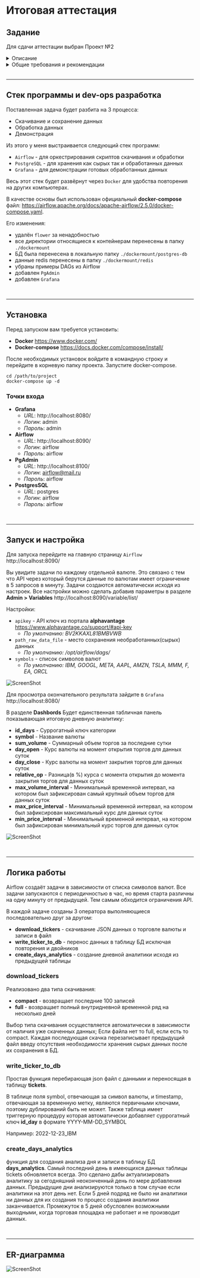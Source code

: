 # Итоговая аттестация

## Задание

Для сдачи аттестации выбран Проект №2

<details>
<summary>Описание</summary>

### Анализ рынка валют

**Общая задача:** 
    Создать ETL-процесс формирования витрин данных для анализа изменений курса валют.

**Подробное описание задачи:**
1.  Разработать скрипты загрузки данных в 2-х режимах:
    *   Инициализирующий – загрузка полного слепка данных источника
    *   Инкрементальный – загрузка дельты данных за прошедшие сутки

2.  Организовать правильную структуру хранения данных
    *   Сырой слой данных
    *   Промежуточный слой
    *   Слой витрин

3.  В качестве результата работы программного продукта необходимо написать скрипт, который формирует витрину данных следующего содержания
    *   Суррогатный ключ категории
    *   Название валюты
    *   Суммарный объем торгов за последние сутки
    *   Курс валюты на момент открытия торгов для данных суток
    *   Курс валюты на момент закрытия торгов для данных суток
    *   Разница(в %) курса с момента открытия до момента закрытия торгов для данных суток
    *   Минимальный временной интервал, на котором был зафиксирован самый крупный объем торгов для данных суток
    *   Минимальный временной интервал, на котором был зафиксирован максимальный курс для данных суток
    *   Минимальный временной интервал, на котором был зафиксирован минимальный курс торгов для данных суток

**Дополнение:**
    В качестве основы витрины необходимо выбрать 5-10 различных валют или акций компаний.

**Источники:**
    https://www.alphavantage.co/

</details>

<details>
<summary>Общие требования и рекомендации</summary>

В качестве результата вашей работы по проекту, вам необходимо предоставить репозиторий с **`целым(!)`** проектом.

У проекта должна быть `понятная структура`, код и данные не должны лежать в одном месте. Почитать про то, как организовать структуру проекта на примере Python можно тут: https://habr.com/ru/company/wunderfund/blog/678634/

К проекту обязательно должен быть приложен `README-файл` с подробным описанием проекта, его содержанием, использованным стеком, последовательностью шагов реализации проекта и блок-схемой проекта (опционально, но для наглядности лучше сделать).

В коде должны быть использованы правильные имена переменных, таблиц, функций. Имена переменных формата x1, a, AAA будут считаться ошибкой.

Желательно использовать комментарии в коде.

Выбор стека технологий является для вас ключевой задачей. Тут вы свободны выбирать, но в итоговой презентации (об этом ниже) вам необходимо будет обосновать выбор того или иного инструмента для решения конкретной задачи.

В проектах с двумя режимами загрузки должна присутствовать `оркестрация`. Выбор инструмента оркестарции также остается за вами. Crontab тоже засчитывается.

В каждом из проектов, особенно в анализе логов, должен быть процесс `data quality`, по итогам которого данные будут проанализированы на корректность, исправлены все ошибки/опечатки, структура и типы данных приведены в необходимый формат. Также, необходимо подготовить мини-отчет по качеству входных данных, если источников несколько, то для каждого из источников свой отчет.

В каждом проекте должна присутствовать `ER-диаграмма` вашей модели данных. Или, если вы решите все данные держать в одной плоской табличке(это не значит, что так делать правильно), то необходимо описание полей таблицы и их типов. Инструменты для отрисовки ER-диаграмм:
* Gliffy - https://www.gliffy.com/
* Draw.io - https://app.diagrams.net/
* Miro - https://miro.com/ru/
* PlantUML - https://plantuml.com/ru/ie-diagram
* Или любой другой на ваш выбор

Вам необходимо подготовить `итоговую презентацию`, в которой необходимо отразить.
* Название и общее описание проекта.
* Цели проекта с описание бизнес-задачи и требованиями
* План реализации
* Используемые технологии с обоснованием
* Схемы/архитектуры с обоснованием
* Результаты разработки
* Выводы

Презентацию лучше сделать короткой, чем длинной.

Расширение функционала поверх требуемого крайне приветствуется.

Если Вы хотите выполнить итоговую аттестацию на базе собственного проекта (ссылку на репозиторий отправляйте в проект №6), который выражается в проведении каких-то собственных исследований на открытых данных или в рамках своих рабочих данных, не представляющих какую-либо тайну, то зачтем аттестацию и в таком виде. Также аттестационная работа может быть зачтена в виде научной статьи — опубликованной или готовящейся к публикации.

</details>

<br>

--------------------------------------------------------

## Стек программы и dev-ops разработка

Поставленная задача будет разбита на 3 процесса:
* Скачивание и сохранение данных
* Обработка данных
* Демонстрация

Из этого у меня выстраивается следующий стек программ:
* `Airflow` - для оркестрирования скриптов скачивания и обработки
* `PostgreSQL` - для хранения как сырых так и обработанных данных
* `Grafana` - для демонстрации готовых обработанных данных

Весь этот стек будет развёрнут через `Docker` для удобства повторения на других компьютерах.

В качестве основы был использован официальный **docker-compose** файл: https://airflow.apache.org/docs/apache-airflow/2.5.0/docker-compose.yaml.

Его изменения:
* удалён `flower` за ненадобностью
* все директории относящиеся к контейнерам перенесены в папку `./dockermount`
* БД была перенесена в локальную папку `./dockermount/postgres-db`
* данные redis перенесены в папку `./dockermount/redis`
* убраны примеры DAGs из Airflow
* добавлен `PgAdmin`
* добавлен `Grafana`

<br>

--------------------------------------------------------

## Установка

Перед запуском вам требуется установить:
* **Docker**  https://www.docker.com/
* **Docker-compose** https://docs.docker.com/compose/install/

После необходимых установок войдите в командную строку и перейдите в корневую папку проекта. Запустите docker-compose.
```
cd /path/to/project
docker-compose up -d
```

### Точки входа
* **Grafana**
    * *URL*: http://localhost:8080/
    * *Логин*: admin
    * *Пароль*: admin
* **Airflow**
    * *URL*: http://localhost:8090/
    * *Логин*: airflow
    * *Пароль*: airflow
* **PgAdmin**
    * *URL*: http://localhost:8100/
    * *Логин*: airflow@mail.ru
    * *Пароль*: airflow
* **PostgresSQL**
    * *URL*: postgres
    * *Логин*: airflow
    * *Пароль*: airflow

<br>

----------------------------------------------------------

## Запуск и настройка

Для запуска перейдите на главную страницу `Airflow` http://localhost:8090/

Вы увидите задачи по каждому отдельной валюте. Это связано с тем что API через который берутся данные по валютам имеет ограничение в 5 запросов в минуту. Задачи создаются автоматически исходя из настроек. Все настройки можно сделать добавив параметры в разделе **Admin > Variables** http://localhost:8090/variable/list/

Настройки:
*   `apikey` - API ключ из портала **alphavantage** https://www.alphavantage.co/support/#api-key 
    *   *По умолчанию: BV2KKAXL81BMBVWB*
*   `path_raw_data_file` - место сохранения необработанных(сырых) данных
    *   *По умолчанию: /opt/airflow/dags/*
*   `symbols` - список символов валют
    *   *По умолчанию: IBM, GOOGL, META, AAPL, AMZN, TSLA, MMM, F, EA, ORCL*

![ScreenShot](./img/Airflow.png)

Для просмотра окончательного результата зайдите в `Grafana` http://localhost:8080/

В разделе **Dashbords** Будет единственная табличная панель показывающая итоговую дневную аналитику:
* **id_days** - Суррогатный ключ категории
* **symbol** - Название валюты
* **sum_volume** - Суммарный объем торгов за последние сутки
* **day_open** - Курс валюты на момент открытия торгов для данных суток
* **day_close** - Курс валюты на момент закрытия торгов для данных суток
* **relative_op** - Разница(в %) курса с момента открытия до момента закрытия торгов для данных суток
* **max_volume_interval** - Минимальный временной интервал, на котором был зафиксирован самый крупный объем торгов для данных суток
* **max_price_interval** - Минимальный временной интервал, на котором был зафиксирован максимальный курс для данных суток
* **min_price_interval** - Минимальный временной интервал, на котором был зафиксирован минимальный курс торгов для данных суток

![ScreenShot](./img/Grafana.png)

<br>

----------------------------------------------------------

## Логика работы

Airflow создаёт задачи в зависимости от списка символов валют. Все задачи запускаются с периодичностью в час, но время старта различны на одну минуту от предыдущей. Тем самым обходится ограничения API. 

В каждой задаче созданы 3 оператора выполняющиеся последовательно друг за другом:
* **download_tickers** - скачивание JSON данных о торговле валюты и записи в файл
* **write_ticker_to_db** - перенос данных в таблицу БД исключая повторения и двойников
* **create_days_analytics** - создание дневной аналитики исходя из предыдущей таблицы

### **download_tickers**

Реализовано два типа скачивания:
* **compact** - возвращает последние 100 записей
* **full** - возвращает полный внутридневной временной ряд на несколько дней

Выбор типа скачивания осуществляется автоматически в зависимости от наличия уже скаченных данных; Если файла нет то full, если есть то compact. Каждая последующая скачка перезаписывает предыдущий файл введу отсутствия необходимости хранения сырых данных после их сохранения в БД.

### **write_ticker_to_db**

Простая функция перебирающая json файл с данными и переносящая в таблицу **tickets**. 

В таблице поля symbol, отвечающая за символ валюты, и timestamp, отвечающая за временную метку, являются первичными ключами, поэтому дублирований быть не может. Также таблица имеет триггерную процедуру которая автоматически добавляет суррогатный ключ **id_day** в формате YYYY-MM-DD_SYMBOL 

Например: 2022-12-23_IBM

### **create_days_analytics**

функция для создания анализа дня и записи в таблицу БД **days_analytics**. Самый последний день в имеющихся данных таблицы tickets обновляется всегда. Это сделано дабы актуализировать аналитику за сегодняшний неоконченный день по мере добавления данных. Предыдущие дни анализируются только в том случае если аналитики на этот день нет. Если 5 дней подряд не было ни аналитики ни данных для их создания то процесс создания аналитики заканчивается. Промежуток в 5 дней обусловлен возможными выходными, когда торговая площадка не работает и не производит данных.

<br>

----------------------------------------------------------

## ER-диаграмма

![ScreenShot](./img/ER.png)